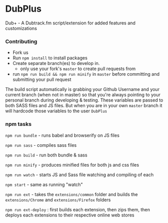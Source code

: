 # DubPlus
Dub+ - A Dubtrack.fm script/extension for added features and customizations

### Contributing

- Fork us    
- Run `npm install` to install packages    
- Create separate branch(es) to develop in.
  - only use your fork's `master` to create pull requests from 
- run `npm run build && npm run minify` in `master` before committing and submitting your pull request

The build script automatically is grabbing your Github Username and your current branch (when not in master) so that you're always pointing to your personal branch during developing & testing.  These variables are passed to both SASS files and JS files. But when you are in your own `master` branch it will hardcode those variables to the user `DubPlus`


### npm tasks

`npm run bundle` - runs babel and browserify on JS files

`npm run sass` - compiles sass files

`npm run build` - run both bundle & sass

`npm run minify` - produces minified files for both js and css files

`npm run watch` - starts JS and Sass file watching and compiling of each

`npm start` - same as running "watch"

`npm run ext` - takes the `extensions/common` folder and builds the `extensions/Chrome` and `extensions/Firefox` folders

`npm run ext-deploy` : first builds each extension, then zips them, then deploys each extensions to their respective online web stores